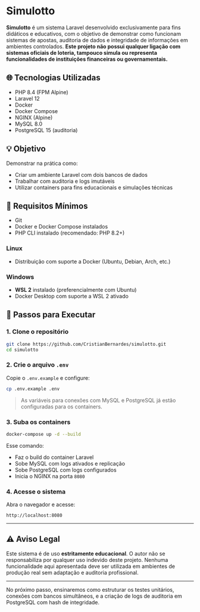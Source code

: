 # Simulotto

**Simulotto** é um sistema Laravel desenvolvido exclusivamente para fins didáticos e educativos, com o objetivo de demonstrar como funcionam sistemas de apostas, auditoria de dados e integridade de informações em ambientes controlados. **Este projeto não possui qualquer ligação com sistemas oficiais de loteria, tampouco simula ou representa funcionalidades de instituições financeiras ou governamentais.**

## 🌐 Tecnologias Utilizadas

-   PHP 8.4 (FPM Alpine)
-   Laravel 12
-   Docker
-   Docker Compose
-   NGINX (Alpine)
-   MySQL 8.0
-   PostgreSQL 15 (auditoria)

## 💡 Objetivo

Demonstrar na prática como:

-   Criar um ambiente Laravel com dois bancos de dados
-   Trabalhar com auditoria e logs imutáveis
-   Utilizar containers para fins educacionais e simulações técnicas

## 🌟 Requisitos Mínimos

-   Git
-   Docker e Docker Compose instalados
-   PHP CLI instalado (recomendado: PHP 8.2+)

### Linux

-   Distribuição com suporte a Docker (Ubuntu, Debian, Arch, etc.)

### Windows

-   **WSL 2** instalado (preferencialmente com Ubuntu)
-   Docker Desktop com suporte a WSL 2 ativado

## 🚀 Passos para Executar

### 1. Clone o repositório

```bash
git clone https://github.com/CristianBernardes/simulotto.git
cd simulotto
```

### 2. Crie o arquivo `.env`

Copie o `.env.example` e configure:

```bash
cp .env.example .env
```

> As variáveis para conexões com MySQL e PostgreSQL já estão configuradas para os containers.

### 3. Suba os containers

```bash
docker-compose up -d --build
```

Esse comando:

-   Faz o build do container Laravel
-   Sobe MySQL com logs ativados e replicação
-   Sobe PostgreSQL com logs configurados
-   Inicia o NGINX na porta `8080`

### 4. Acesse o sistema

Abra o navegador e acesse:

```
http://localhost:8080
```

---

## ⚠️ Aviso Legal

Este sistema é de uso **estritamente educacional**. O autor não se responsabiliza por qualquer uso indevido deste projeto. Nenhuma funcionalidade aqui apresentada deve ser utilizada em ambientes de produção real sem adaptação e auditoria profissional.

---

No próximo passo, ensinaremos como estruturar os testes unitários, conexões com bancos simultâneos, e a criação de logs de auditoria em PostgreSQL com hash de integridade.
